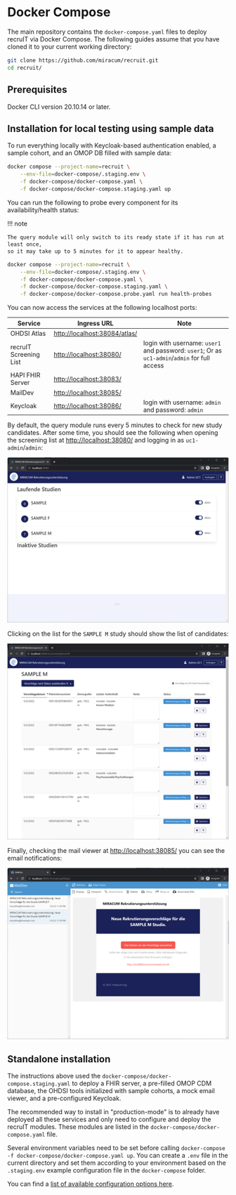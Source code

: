 # Docker Compose

The main repository contains the `docker-compose.yaml` files to deploy recruIT via Docker Compose.
The following guides assume that you have cloned it to your current working directory:

```sh
git clone https://github.com/miracum/recruit.git
cd recruit/
```

## Prerequisites

Docker CLI version 20.10.14 or later.

## Installation for local testing using sample data

To run everything locally with Keycloak-based authentication enabled, a sample cohort,
and an OMOP DB filled with sample data:

```sh
docker compose --project-name=recruit \
    --env-file=docker-compose/.staging.env \
    -f docker-compose/docker-compose.yaml \
    -f docker-compose/docker-compose.staging.yaml up
```

You can run the following to probe every component for its availability/health status:

!!! note

    The query module will only switch to its ready state if it has run at least once,
    so it may take up to 5 minutes for it to appear healthy.

```sh
docker compose --project-name=recruit \
    --env-file=docker-compose/.staging.env \
    -f docker-compose/docker-compose.yaml \
    -f docker-compose/docker-compose.staging.yaml \
    -f docker-compose/docker-compose.probe.yaml run health-probes
```

You can now access the services at the following localhost ports:

| Service                | Ingress URL                     | Note                                                                                          |
| ---------------------- | ------------------------------- | --------------------------------------------------------------------------------------------- |
| OHDSI Atlas            | <http://localhost:38084/atlas/> |                                                                                               |
| recruIT Screening List | <http://localhost:38080/>       | login with username: `user1` and password: `user1`; Or as `uc1-admin`/`admin` for full access |
| HAPI FHIR Server       | <http://localhost:38083/>       |                                                                                               |
| MailDev                | <http://localhost:38085/>       |                                                                                               |
| Keycloak               | <http://localhost:38086/>       | login with username: `admin` and password: `admin`                                            |

By default, the query module runs every 5 minutes to check for new study candidates. After some time, you should see
the following when opening the screening list at <http://localhost:38080/> and logging in as `uc1-admin`/`admin`:

![Screening list overview](../_img/docker-compose/list-overview.png)

Clicking on the list for the `SAMPLE M` study should show the list of candidates:

![Screening list for the sample study](../_img/docker-compose/list-sample-m.png)

Finally, checking the mail viewer at <http://localhost:38085/> you can see the email notifications:

![Screening list for the sample study](../_img/docker-compose/notify-mail-sample-m.png)

## Standalone installation

The instructions above used the `docker-compose/docker-compose.staging.yaml` to deploy a FHIR server,
a pre-filled OMOP CDM database, the OHDSI tools initialized with sample cohorts, a mock email viewer,
and a pre-configured Keycloak.

The recommended way to install in "production-mode" is to already have deployed all these services and only need to
configure and deploy the recruIT modules. These modules are listed in the `docker-compose/docker-compose.yaml` file.

Several environment variables need to be set before calling `docker-compose -f docker-compose/docker-compose.yaml up`.
You can create a `.env` file in the current directory and set them according to your environment based on the `.staging.env`
example configuration file in the `docker-compose` folder.

You can find a [list of available configuration options here](../configuration/options.md).
